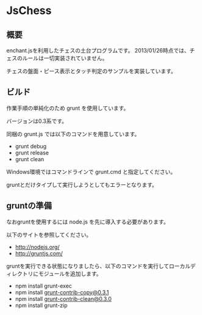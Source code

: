 # JsChess

## 概要
enchant.jsを利用したチェスの土台プログラムです。
2013/01/26時点では、チェスのルールは一切実装されていません。

チェスの盤面・ピース表示とタッチ判定のサンプルを実装しています。

## ビルド

作業手順の単純化のため grunt を使用しています。

バージョンは0.3系です。

同梱の grunt.js では以下のコマンドを用意しています。

* grunt debug
* grunt release
* grunt clean

Windows環境ではコマンドラインで grunt.cmd と指定してください。

gruntとだけタイプして実行しようとしてもエラーとなります。


## gruntの準備

なおgruntを使用するには node.js を先に導入する必要があります。

以下のサイトを参照してください。

* http://nodejs.org/
* http://gruntjs.com/

gruntを実行できる状態になりましたら、以下のコマンドを実行してローカルディレクトリにモジュールを追加します。

* npm install grunt-exec
* npm install grunt-contrib-copy@0.3.1
* npm install grunt-contrib-clean@0.3.0
* npm install grunt-zip


